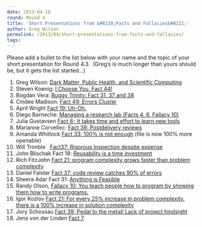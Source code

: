 ```yaml
---
date: 2013-04-18
round: Round 4
title: 'Short Presentations from &#8220;Facts and Fallacies&#8221;'
author: Greg Wilson
permalink: /2013/04/short-presentations-from-facts-and-fallacies/
tags:
---
```

Please add a bullet to the list below with your name and the topic of your short presentation for Round 4.3.  (Greg&#8217;s is much longer than yours should be, but it gets the list started&#8230;)

1.  Greg Wilson: [Dark Matter, Public Health, and Scientific Computing][1]
2.  Steven Koenig: [I Choose You, Fact 44!][2]
3.  Bogdan Vera: [Buggy Trinity: Fact 31, 37 and 38][3]
4.  Cindee Madison: [Fact 49: Errors Cluster][4][  
    ][5]
5.  April Wright [Fact 19: Uh-Oh.][6]
6.  Diego Barneche: [Managing a research lab (Facts 4, 6, Fallacy 10)][7]
7.  Julia Gustavsen [Fact 6- It takes time and effort to learn new tools ][8]
8.  Marianne Corvellec: [Fact 39: Postdelivery reviews][9]
9.  Amanda Whitlock [Fact 33: 100% is not enough][10] (file is now 100% more openable)
10. Will Trimble   [Fact37: Rigorous Inspection despite expense][11]
11. John Blischak Fact 18: [Reusability is a time investment][12]
12. Rich FitzJohn [Fact 21: program complexity grows faster than problem complexity][13]
13. Daniel Falster <a href="http://dfalster.github.io/swc-fact37/#1" target="_blank">Fact 37: code review catches 90% of errors</a>
14. Sheera Adar Fact 31: [Anything is Feasible][14]
15. Randy Olson, [Fallacy 10: You teach people how to program by showing them how to write programs.][15]
16. Igor Kozlov [Fact 21: For every 25% increase in problem complexity, there is a 100% increase in solution complexity][16]
17. Jory Schossau [Fact 39: Pedal to the metal! Lack of project hindsight][17]
18. Jens von der Linden [Fact 7][18]

 [1]: http://www.slideshare.net/gvwilson/dark-matter-public-health-and-scientific-computing
 [2]: /uploads/2013/04/20130425_Fact_44_SK.pdf
 [3]: http://prezi.com/4bxkx6ukamr9/swc-bogdans-presentation/
 [4]: /uploads/2013/05/madison_fact491.pdf
 [5]: /uploads/2013/04/madison_fact49.pdf "Fact 49 Errors Cluster"
 [6]: https://docs.google.com/presentation/d/1BFie99bPiE3q-e-fFUJO0mn8_Vfug6OZ9N8ub_jaVJs/edit?usp=sharing
 [7]: /uploads/2013/04/insights_form_facts_and_fallacies_diegobarneche_2013.05.071.pdf
 [8]: https://docs.google.com/presentation/d/1X1c1c-Gm75KC1amdH5NS7mEPq89QSlhkrjGF7P3ck4I/pub?start=false&loop=false&delayms=3000 "Fact 6-It takes time to learn new tools...."
 [9]: /uploads/2013/04/Fact39.pdf
 [10]: https://docs.google.com/presentation/d/11yDRsU1k0rNF4679B4HJj2jDJ1bNwCNXI3xmrTT8vXk/pub?start=false&loop=false&delayms=3000
 [11]: /uploads/2013/04/Fact37.pdf
 [12]: https://www.dropbox.com/s/tu24pg7zizke39d/fact18_blischak.pptx
 [13]: http://richfitz.github.io/fact21
 [14]: /uploads/2013/04/Anything-is-Feasible.pdf
 [15]: /uploads/2013/05/Randy-Olson-Fallacy-10.pdf
 [16]: /uploads/2013/04/hw3.pdf
 [17]: http://portal.sliderocket.com/BCGMO/Pedal-to-the-Metal--Not-Looking-Back
 [18]: http://sdrv.ms/ZTQfB2
